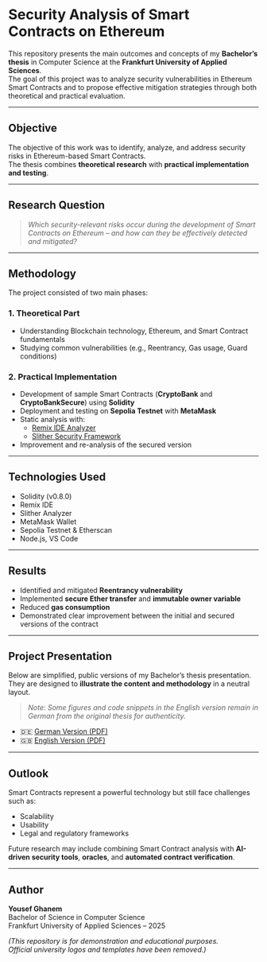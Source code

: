 # Security Analysis of Smart Contracts on Ethereum

This repository presents the main outcomes and concepts of my **Bachelor’s thesis** in Computer Science at the **Frankfurt University of Applied Sciences**.  
The goal of this project was to analyze security vulnerabilities in Ethereum Smart Contracts and to propose effective mitigation strategies through both theoretical and practical evaluation.

---

## Objective

The objective of this work was to identify, analyze, and address security risks in Ethereum-based Smart Contracts.  
The thesis combines **theoretical research** with **practical implementation and testing**.

---

## Research Question

> *Which security-relevant risks occur during the development of Smart Contracts on Ethereum – and how can they be effectively detected and mitigated?*

---

## Methodology

The project consisted of two main phases:

### **1. Theoretical Part**
- Understanding Blockchain technology, Ethereum, and Smart Contract fundamentals  
- Studying common vulnerabilities (e.g., Reentrancy, Gas usage, Guard conditions)

### **2. Practical Implementation**
- Development of sample Smart Contracts (**CryptoBank** and **CryptoBankSecure**) using **Solidity**  
- Deployment and testing on **Sepolia Testnet** with **MetaMask**  
- Static analysis with:
  - [Remix IDE Analyzer](https://remix-ide.readthedocs.io/)
  - [Slither Security Framework](https://github.com/crytic/slither)
- Improvement and re-analysis of the secured version

---

## Technologies Used

- Solidity (v0.8.0)
- Remix IDE
- Slither Analyzer
- MetaMask Wallet
- Sepolia Testnet & Etherscan
- Node.js, VS Code

---

## Results

- Identified and mitigated **Reentrancy vulnerability**
- Implemented **secure Ether transfer** and **immutable owner variable**
- Reduced **gas consumption**
- Demonstrated clear improvement between the initial and secured versions of the contract

---

## Project Presentation

Below are simplified, public versions of my Bachelor’s thesis presentation.  
They are designed to **illustrate the content and methodology** in a neutral layout.
> *Note: Some figures and code snippets in the English version remain in German from the original thesis for authenticity.*


- 🇩🇪 [German Version (PDF)](./presentation/presentation_DE.pdf)  
- 🇬🇧 [English Version (PDF)](./presentation/presentation_EN.pdf)

---

## Outlook

Smart Contracts represent a powerful technology but still face challenges such as:
- Scalability  
- Usability  
- Legal and regulatory frameworks  

Future research may include combining Smart Contract analysis with **AI-driven security tools**, **oracles**, and **automated contract verification**.

---

## Author

**Yousef Ghanem**  
Bachelor of Science in Computer Science  
Frankfurt University of Applied Sciences – 2025  

*(This repository is for demonstration and educational purposes.  
Official university logos and templates have been removed.)*
